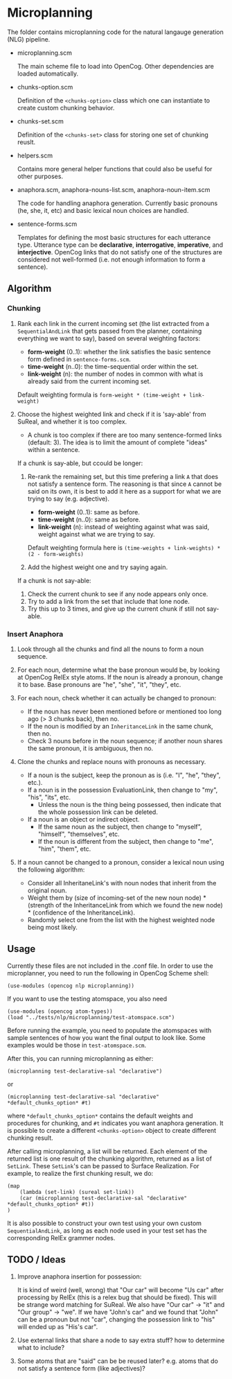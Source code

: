 # Microplanning

The folder contains microplanning code for the natural langauge
generation (NLG) pipeline.

- microplanning.scm

    The main scheme file to load into OpenCog.  Other dependencies are
    loaded automatically.

- chunks-option.scm

    Definition of the `<chunks-option>` class which one can instantiate
    to create custom chunking behavior.

- chunks-set.scm

    Definition of the `<chunks-set>` class for storing one set of
    chunking reuslt.

- helpers.scm

    Contains more general helper functions that could also be useful
    for other purposes.

- anaphora.scm, anaphora-nouns-list.scm, anaphora-noun-item.scm

    The code for handling anaphora generation.  Currently basic
    pronouns (he, she, it, etc) and basic lexical noun choices are
    handled.
    
- sentence-forms.scm

    Templates for defining the most basic structures for each utterance
    type.  Utterance type can be **declarative**, **interrogative**,
    **imperative**, and **interjective**.  OpenCog links that do not
    satisfy one of the structures are considered not well-formed
    (i.e. not enough information to form a sentence).
  

## Algorithm

### Chunking

1. Rank each link in the current incoming set (the list extracted from a
`SequentialAndLink` that gets passed from the planner, containing
everything we want to say), based on several weighting factors:
    - **form-weight** (0..1): whether the link satisfies the basic sentence
       form defined in `sentence-forms.scm`.
    - **time-weight** (n..0): the time-sequential order within the set.
    - **link-weight** (n): the number of nodes in common with what is
      already said from the current incoming set.
    
   Default weighting formula is `form-weight * (time-weight + link-weight)`
    
2. Choose the highest weighted link and check if it is 'say-able' from
   SuReal, and whether it is too complex.
    - A chunk is too complex if there are too many sentence-formed
      links (default: 3).  The idea is to limit the amount of complete
      "ideas" within a sentence.
    
    If a chunk is say-able, but ccould be longer:
    
    1. Re-rank the remaining set, but this time prefering a link `A` that
    does not satisfy a sentence form.  The reasoning is that since `A`
    cannot be said on its own, it is best to add it here as a support for
    what we are trying to say (e.g. adjective).
        - **form-weight** (0..1): same as before.
        - **time-weight** (n..0): same as before.
        - **link-weight** (n): instead of weighting against what was said,
           weight against what we are trying to say.
        
       Default weighting formula here is
       `(time-weights + link-weights) * (2 - form-weights)`
        
    2. Add the highest weight one and try saying again.
   
    If a chunk is not say-able:
    
    1. Check the current chunk to see if any node appears only once.
    2. Try to add a link from the set that include that lone node.
    3. Try this up to 3 times, and give up the current chunk if still
       not say-able.
        
### Insert Anaphora

1. Look through all the chunks and find all the nouns to form a noun
   sequence.

2. For each noun, determine what the base pronoun would be, by looking at
   OpenCog RelEx style atoms.  If the noun is already a pronoun, change
   it to base.  Base pronouns are "he", "she", "it", "they", etc.

3. For each noun, check whether it can actually be changed to pronoun:
    - If the noun has never been mentioned before or mentioned too long
      ago (> 3 chunks back), then no.
    - If the noun is modified by an `InheritanceLink` in the same
      chunk, then no.
    - Check 3 nouns before in the noun sequence; if another noun shares
      the same pronoun, it is ambiguous, then no.

4. Clone the chunks and replace nouns with pronouns as necessary.
    - If a noun is the subject, keep the pronoun as is (i.e. "I", "he",
      "they", etc.).
    - If a noun is in the possession EvaluationLink, then change to
      "my", "his", "its", etc.
        - Unless the noun is the thing being possessed, then indicate
          that the whole possession link can be deleted.
    - If a noun is an object or indirect object.
        - If the same noun as the subject, then change to "myself",
          "himself", "themselves", etc.
        - If the noun is different from the subject, then change to
          "me", "him", "them", etc.
        
5. If a noun cannot be changed to a pronoun, consider a lexical noun
   using the following algorithm:
    - Consider all InheritaneLink's with noun nodes that inherit from
      the original noun.
    - Weight them by (size of incoming-set of the new noun node) *
      (strength of the InheritanceLink from which we found the new node) *
      (confidence of the InheritanceLink).
    - Randomly select one from the list with the highest weighted node
      being most likely.
    

## Usage

Currently these files are not included in the .conf file.  In order to
use the microplanner, you need to run the following in OpenCog Scheme
shell:
```
(use-modules (opencog nlp microplanning))
```

If you want to use the testing atomspace, you also need
```
(use-modules (opencog atom-types))
(load "../tests/nlp/microplanning/test-atomspace.scm")
```

Before running the example, you need to populate the atomspaces with
sample sentences of how you want the final output to look like. Some
examples would be those in `test-atomspace.scm`.


After this, you can running microplanning as either:
```
(microplanning test-declarative-sal "declarative")
```
or
```
(microplanning test-declarative-sal "declarative" *default_chunks_option* #t)
```
where `*default_chunks_option*` contains the default weights and
procedures for chunking, and `#t` indicates you want anaphora
generation.  It is possible to create a different `<chunks-option>`
object to create different chunking result.

After calling microplanning, a list will be returned.  Each element of
the returned list is one result of the chunking algorithm, returned as a
list of `SetLink`.  These `SetLink`'s can be passed to Surface
Realization.  For example, to realize the first chunking result, we do:
```
(map
	(lambda (set-link) (sureal set-link))
	(car (microplanning test-declarative-sal "declarative" *default_chunks_option* #t))
)
```

It is also possible to construct your own test using your own custom
`SequentialAndLink`, as long as each node used in your test set has the
corresponding RelEx grammer nodes.


## TODO / Ideas

1. Improve anaphora insertion for possession:

    It is kind of weird (well, wrong) that "Our car" will become "Us
    car" after processing by RelEx (this is a relex bug that should be
    fixed). This will be strange word matching for SuReal.  We also have
    "Our car" -> "it" and "Our group" -> "we".  If we have "John's car"
    and we found that "John" can be a pronoun but not "car", changing
    the possession link to "his" will ended up as "His's car".
    
    
2. Use external links that share a node to say extra stuff? how to
determine what to include?


3. Some atoms that are "said" can be be reused later? e.g. atoms that do
not satisfy a sentence form (like adjectives)?
